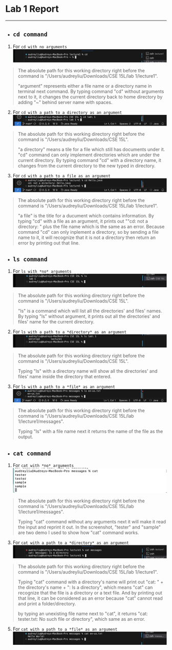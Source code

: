 # Lab 1 Report
***
* ## `cd command`
1. For `cd with no arguments`
![Image](cd.png)
> The absolute path for this working directory right before the command is "/Users/audreyliu/Downloads/CSE 15L/lab 1/lecture1".
> 
> "argument" represents either a file name or a directory name in terminal next command. By typing command "cd" without arguments next to it, it changes the current directory back to home directory by adding "~" behind server name with spaces.

2. For `cd with a path to a directory as an argument`
![Image](<cd directory.png>)
> The absolute path for this working directory right before the command is "/Users/audreyliu/Downloads/CSE 15L".
>
> "a directory" means a tile for a file which still has documents under it. "cd" command can only implement directories which are under the current directory. By typing command "cd" with a directory name, it changes from the current directory to the new typed in directory.

3. For `cd with a path to a file as an argument`
![Image](<cd file.png>)
> The absolute path for this working directory right before the command is "/Users/audreyliu/Downloads/CSE 15L/lab 1/lecture1".
> 
>  "a file" is the title for a ducument which contains information. By typing "cd" with a file as an argument, it prints out ""cd: not a directory: " plus the file name which is the same as an error. Because command "cd" can only inplement a directory, so by sending a file name to it, it will recognize that it is not a directory then return an error by printing out that line.

* ## `ls command`
1. For `ls with *no* arguments`
![Image](ls.png)
> The absolute path for this working directory right before the command is "/Users/audreyliu/Downloads/CSE 15L".
> 
> "ls" is a command which will list all the directories' and files' names. By typing "ls" without argument, it prints out all the directories' and files' name for the current directory. 

2. For `ls with a path to a *directory* as an argument`
![Image](<ls directory.png>)
>The absolute path for this working directory right before the command is "/Users/audreyliu/Downloads/CSE 15L".
>
>Typing "ls" with a directory name will show all the directories' and files' name inside the directory that entered.

3. For `ls with a path to a *file* as an argument`
![Image](<ls file.png>)
> The absolute path for this working directory right before the command is "/Users/audreyliu/Downloads/CSE 15L/lab 1/lecture1/messages".
>
> Typing "ls" with a file name next it returns the name of the file as the output. 

* ## `cat command`
1. For `cat with *no* arguments`
![Image](cat.png)
> The absolute path for this working directory right before the command is "/Users/audreyliu/Downloads/CSE 15L/lab 1/lecture1/messages".
>
> Typing "cat" command without any arguments next it will make it read the input and reprint it out. In the screenshot, "tester" and "sample" are two demo I used to show how "cat" command works. 

3. For `cat with a path to a *directory* as an argument`
![Image](<cat directory.png>)
> The absolute path for this working directory right before the command is "/Users/audreyliu/Downloads/CSE 15L/lab 1/lecture1".
>
> Typing "cat" command with a directory's name will print out "cat: " + the directory's name + ": Is a directory", which means "cat" can recognize that the file is a directory or a text file. And by printing out that line, it can be considered as an error because "cat" cannot read and print a folder/directory.
>
> by typing an unexisting file name next to "cat", it returns "cat: tester.txt: No such file or directory", which same as an error.

5. For `cat with a path to a *file* as an argument`
![Image](<cat file.png>)
